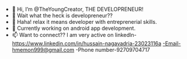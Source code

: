 - 👋 Hi, I’m @TheYoungCreator, THE DEVELOPRENEUR!
- 👀 Wait what the heck is developreneur?? 
- 🌱 Haha! relax it means developer with entreprenerial skills.
- 💞️ Currently working on android app development.
- 📫 Want to connect?? I am very active on linkedln- https://www.linkedin.com/in/hussain-nagavadria-23023116a
-Email-hmemon999@gmail.com
-Phone number-92709704717
<!---
TheYoungCreator/TheYoungCreator is a ✨ special ✨ repository because its `README.md` (this file) appears on your GitHub profile.
You can click the Preview link to take a look at your changes.
--->
